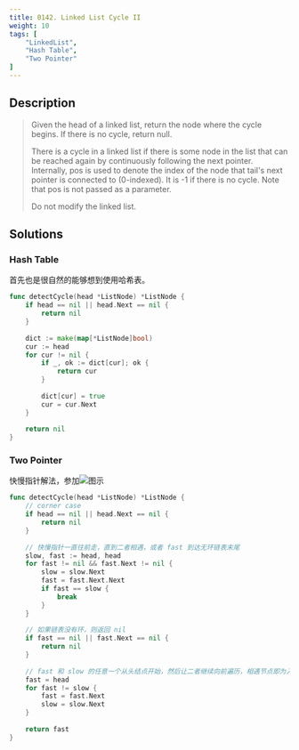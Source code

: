 ```yaml
---
title: 0142. Linked List Cycle II
weight: 10
tags: [
	"LinkedList",
	"Hash Table",
	"Two Pointer"
]
---
```


## Description

> Given the head of a linked list, return the node where the cycle begins. If there is no cycle, return null.
> 
> There is a cycle in a linked list if there is some node in the list that can be reached again by continuously following the next pointer. Internally, pos is used to denote the index of the node that tail's next pointer is connected to (0-indexed). It is -1 if there is no cycle. Note that pos is not passed as a parameter.
> 
> Do not modify the linked list.

## Solutions

### Hash Table
首先也是很自然的能够想到使用哈希表。
```go
func detectCycle(head *ListNode) *ListNode {
    if head == nil || head.Next == nil {
        return nil
    }
    
    dict := make(map[*ListNode]bool)
    cur := head
    for cur != nil {
        if _, ok := dict[cur]; ok {
            return cur
        }
        
        dict[cur] = true
        cur = cur.Next
    }
    
    return nil
}
```

### Two Pointer
快慢指针解法，参加![图示](https://interview.lightsinger.top/images/codingInterviews/entrynode_of_looplist.png)
```go
func detectCycle(head *ListNode) *ListNode {
    // corner case
    if head == nil || head.Next == nil {
        return nil
    }
    
    // 快慢指针一直往前走，直到二者相遇，或者 fast 到达无环链表末尾
    slow, fast := head, head
    for fast != nil && fast.Next != nil {
        slow = slow.Next
        fast = fast.Next.Next
        if fast == slow {
            break
        }
    }
    
    // 如果链表没有环，则返回 nil
    if fast == nil || fast.Next == nil {
        return nil
    }
    
    // fast 和 slow 的任意一个从头结点开始，然后让二者继续向前遍历，相遇节点即为入口节点
    fast = head
    for fast != slow {
        fast = fast.Next
        slow = slow.Next
    }
    
    return fast
}
```
